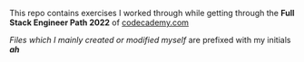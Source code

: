 This repo contains exercises I worked through while getting through the **Full Stack Engineer Path 2022** of [codecademy.com](https://www.codecademy.com/learn/paths/full-stack-engineer-career-path)

_Files which I mainly created or modified myself_ are prefixed with my initials **_ah_** 

